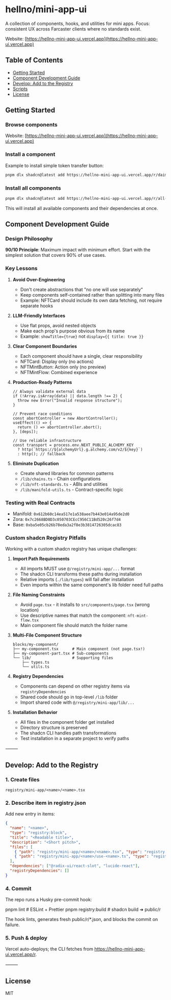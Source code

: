 # hellno/mini-app-ui

A collection of components, hooks, and utilities for mini apps.
Focus: consistent UX across Farcaster clients where no standards exist.

Website: [https://hellno-mini-app-ui.vercel.app](https://hellno-mini-app-ui.vercel.app)

## Table of Contents

- [Getting Started](#getting-started)
- [Component Development Guide](#component-development-guide)
- [Develop: Add to the Registry](#develop-add-to-the-registry)
- [Scripts](#scripts)
- [License](#license)


## Getting Started

### Browse components

Website: [https://hellno-mini-app-ui.vercel.app](https://hellno-mini-app-ui.vercel.app)

### Install a component

Example to install simple token transfer button:

```bash
pnpm dlx shadcn@latest add https://hellno-mini-app-ui.vercel.app/r/daimo-pay-transfer-button.json
```

### Install all components

```bash
pnpm dlx shadcn@latest add https://hellno-mini-app-ui.vercel.app/r/all-components.json
```

This will install all available components and their dependencies at once.


## Component Development Guide

### Design Philosophy

**90/10 Principle**: Maximum impact with minimum effort. Start with the simplest solution that covers 90% of use cases.

### Key Lessons

1. **Avoid Over-Engineering**
   - Don't create abstractions that "no one will use separately"
   - Keep components self-contained rather than splitting into many files
   - Example: NFTCard should include its own data fetching, not require separate hooks

2. **LLM-Friendly Interfaces**
   - Use flat props, avoid nested objects
   - Make each prop's purpose obvious from its name
   - Example: `showTitle={true}` not `display={{ title: true }}`

3. **Clear Component Boundaries**
   - Each component should have a single, clear responsibility
   - NFTCard: Display only (no actions)
   - NFTMintButton: Action only (no preview)
   - NFTMintFlow: Combined experience

4. **Production-Ready Patterns**
   ```tsx
   // Always validate external data
   if (!Array.isArray(data) || data.length !== 2) {
     throw new Error("Invalid response structure");
   }
   
   // Prevent race conditions
   const abortController = new AbortController();
   useEffect(() => {
     return () => abortController.abort();
   }, [deps]);
   
   // Use reliable infrastructure
   const transport = process.env.NEXT_PUBLIC_ALCHEMY_KEY
     ? http(`https://${alchemyUrl}.g.alchemy.com/v2/${key}`)
     : http(); // fallback
   ```

5. **Eliminate Duplication**
   - Create shared libraries for common patterns
   - `/lib/chains.ts` - Chain configurations
   - `/lib/nft-standards.ts` - ABIs and utilities
   - `/lib/manifold-utils.ts` - Contract-specific logic

### Testing with Real Contracts

- Manifold: `0x612b60c14ea517e1a538aee7b443e014a95de2d0`
- Zora: `0x7c2668BD0D3c050703CEcC956C11Bd520c26f7d4`
- Base: `0xba5e05cb26b78eda3a2f8e3b3814726305dcac83`

### Custom shadcn Registry Pitfalls

Working with a custom shadcn registry has unique challenges:

1. **Import Path Requirements**
   - All imports MUST use `@/registry/mini-app/...` format
   - The shadcn CLI transforms these paths during installation
   - Relative imports (`./lib/types`) will fail after installation
   - Even imports within the same component's lib folder need full paths

2. **File Naming Constraints**
   - Avoid `page.tsx` - it installs to `src/components/page.tsx` (wrong location)
   - Use descriptive names that match the component: `nft-mint-flow.tsx`
   - Main component file should match the folder name

3. **Multi-File Component Structure**
   ```
   blocks/my-component/
   ├── my-component.tsx      # Main component (not page.tsx!)
   ├── my-component-part.tsx # Sub-components
   └── lib/                  # Supporting files
       ├── types.ts
       └── utils.ts
   ```

4. **Registry Dependencies**
   - Components can depend on other registry items via `registryDependencies`
   - Shared code should go in top-level `/lib` folder
   - Import shared code with `@/registry/mini-app/lib/...`

5. **Installation Behavior**
   - All files in the component folder get installed
   - Directory structure is preserved
   - The shadcn CLI handles path transformations
   - Test installation in a separate project to verify paths

⸻

## Develop: Add to the Registry
### 1.	Create files

`registry/mini-app/<name>/<name>.tsx`


### 2.	Describe item in registry.json
Add new entry in items:
```json
{
  "name": "<name>",
  "type": "registry:block",
  "title": "<Readable title>",
  "description": "<Short pitch>",
  "files": [
    { "path": "registry/mini-app/<name>/<name>.tsx", "type": "registry:component" },
    { "path": "registry/mini-app/<name>/use-<name>.ts", "type": "registry:hook" }
  ],
  "dependencies": ["@radix-ui/react-slot", "lucide-react"],
  "registryDependencies": []
}
```

### 4.	Commit
The repo runs a Husky pre-commit hook:

pnpm lint           # ESLint + Prettier
pnpm registry:build # shadcn build ➜ public/r

The hook lints, generates fresh public/r/*.json, and blocks the commit on failure.

### 5.	Push & deploy
Vercel auto-deploys; the CLI fetches from
https://hellno-mini-app-ui.vercel.app/r.

⸻

## License

MIT
